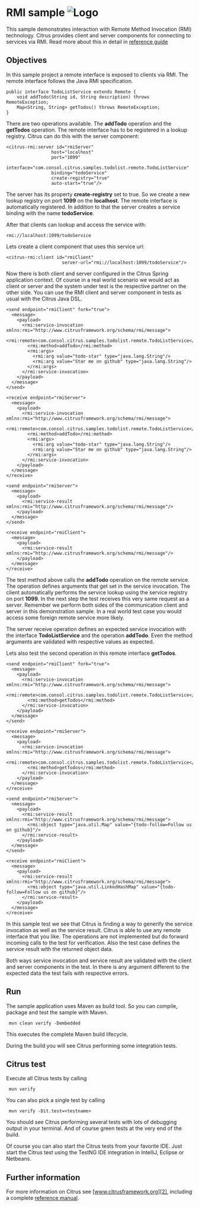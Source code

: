 RMI sample ![Logo][1]
==============

This sample demonstrates interaction with Remote Method Invocation (RMI) technology. 
Citrus provides client and server components for connecting to services via RMI. 
Read more about this in detail in [reference guide][4]

Objectives
---------

In this sample project a remote interface is exposed to clients via RMI. The remote interface follows the Java RMI specification.

    public interface TodoListService extends Remote {
        void addTodo(String id, String description) throws RemoteException;
        Map<String, String> getTodos() throws RemoteException;
    }

There are two operations available. The **addTodo** operation and the **getTodos** operation. The remote interface has to be registered in
a lookup registry. Citrus can do this with the server component:

    <citrus-rmi:server id="rmiServer"
                     host="localhost"
                     port="1099"
                     interface="com.consol.citrus.samples.todolist.remote.TodoListService"
                     binding="todoService"
                     create-registry="true"
                     auto-start="true"/>
                     
The server has its property **create-registry** set to true. So we create a new lookup registry on port **1099** on the **localhost**. The
remote interface is automatically registered. In addition to that the server creates a service binding with the name **todoService**.

After that clients can lookup and access the service with:
 
    rmi://localhost:1099/todoService
    
Lets create a client component that uses this service url:
    
    <citrus-rmi:client id="rmiClient"
                         server-url="rmi://localhost:1099/todoService"/>
    
Now there is both client and server configured in the Citrus Spring application context. Of course in a real world scenario we would act as 
client or server and the system under test is the respective partner on the other side. You can use the RMI client and server component in 
tests as usual with the Citrus Java DSL.
    
    <send endpoint="rmiClient" fork="true">
      <message>
        <payload>
          <rmi:service-invocation xmlns:rmi="http://www.citrusframework.org/schema/rmi/message">
            <rmi:remote>com.consol.citrus.samples.todolist.remote.TodoListService</rmi:remote>
            <rmi:method>addTodo</rmi:method>
            <rmi:args>
              <rmi:arg value="todo-star" type="java.lang.String"/>
              <rmi:arg value="Star me on github" type="java.lang.String"/>
            </rmi:args>
          </rmi:service-invocation>
        </payload>
      </message>
    </send>
    
    <receive endpoint="rmiServer">
      <message>
        <payload>
          <rmi:service-invocation xmlns:rmi="http://www.citrusframework.org/schema/rmi/message">
            <rmi:remote>com.consol.citrus.samples.todolist.remote.TodoListService</rmi:remote>
            <rmi:method>addTodo</rmi:method>
            <rmi:args>
              <rmi:arg value="todo-star" type="java.lang.String"/>
              <rmi:arg value="Star me on github" type="java.lang.String"/>
            </rmi:args>
          </rmi:service-invocation>
        </payload>
      </message>
    </receive>
    
    <send endpoint="rmiServer">
      <message>
        <payload>
          <rmi:service-result xmlns:rmi="http://www.citrusframework.org/schema/rmi/message"/>
        </payload>
      </message>
    </send>
    
    <receive endpoint="rmiClient">
      <message>
        <payload>
          <rmi:service-result xmlns:rmi="http://www.citrusframework.org/schema/rmi/message"/>
        </payload>
      </message>
    </receive>    
    
The test method above calls the **addTodo** operation on the remote service. The operation defines arguments that
get set in the service invocation. The client automatically performs the service lookup using the service registry on port
**1099**. In the next step the test receives this very same request as a server. Remember we perform both sides of the communication 
client and server in this demonstration sample. In a real world test case you would access some foreign remote service more likely.
   
The server receive operation defines an expected service invocation with the interface **TodoListService** and the operation **addTodo**.
Even the method arguments are validated with respective values as expected.   
        
Lets also test the second operation in this remote interface **getTodos**.
        
    <send endpoint="rmiClient" fork="true">
      <message>
        <payload>
          <rmi:service-invocation xmlns:rmi="http://www.citrusframework.org/schema/rmi/message">
            <rmi:remote>com.consol.citrus.samples.todolist.remote.TodoListService</rmi:remote>
            <rmi:method>getTodos</rmi:method>
          </rmi:service-invocation>
        </payload>
      </message>
    </send>
    
    <receive endpoint="rmiServer">
      <message>
        <payload>
          <rmi:service-invocation xmlns:rmi="http://www.citrusframework.org/schema/rmi/message">
            <rmi:remote>com.consol.citrus.samples.todolist.remote.TodoListService</rmi:remote>
            <rmi:method>getTodos</rmi:method>
          </rmi:service-invocation>
        </payload>
      </message>
    </receive>
    
    <send endpoint="rmiServer">
      <message>
        <payload>
          <rmi:service-result xmlns:rmi="http://www.citrusframework.org/schema/rmi/message">
            <rmi:object type="java.util.Map" value="{todo-follow=Follow us on github}"/>
          </rmi:service-result>
        </payload>
      </message>
    </send>
    
    <receive endpoint="rmiClient">
      <message>
        <payload>
          <rmi:service-result xmlns:rmi="http://www.citrusframework.org/schema/rmi/message">
            <rmi:object type="java.util.LinkedHashMap" value="{todo-follow=Follow us on github}"/>
          </rmi:service-result>
        </payload>
      </message>
    </receive>   
    
In this sample test we see that Citrus is finding a way to generify the service invocation as well as the service result.
Citrus is able to use any remote interface that you like. The operations are not implemented but do forward incoming calls to the
test for verification. Also the test case defines the service result with the returned object data.

Both ways service invocation and service result are validated with the client and server components in the test. In there is any
argument different to the expected data the test fails with respective errors.

Run
---------

The sample application uses Maven as build tool. So you can compile, package and test the
sample with Maven.
 
     mvn clean verify -Dembedded
    
This executes the complete Maven build lifecycle.

During the build you will see Citrus performing some integration tests.

Citrus test
---------

Execute all Citrus tests by calling

     mvn verify

You can also pick a single test by calling

     mvn verify -Dit.test=<testname>

You should see Citrus performing several tests with lots of debugging output in your terminal. 
And of course green tests at the very end of the build.

Of course you can also start the Citrus tests from your favorite IDE.
Just start the Citrus test using the TestNG IDE integration in IntelliJ, Eclipse or Netbeans.

Further information
---------

For more information on Citrus see [www.citrusframework.org][2], including
a complete [reference manual][3].

 [1]: https://www.citrusframework.org/img/brand-logo.png "Citrus"
 [2]: https://www.citrusframework.org
 [3]: https://www.citrusframework.org/reference/html/
 [4]: https://www.citrusframework.org/reference/html#rmi

